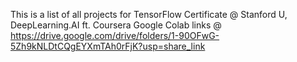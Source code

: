 This is a list of all projects for TensorFlow Certificate @ Stanford U, DeepLearning.AI ft. Coursera
Google Colab links @ https://drive.google.com/drive/folders/1-90OFwG-5Zh9kNLDtCQgEYXmTAh0rFjK?usp=share_link
